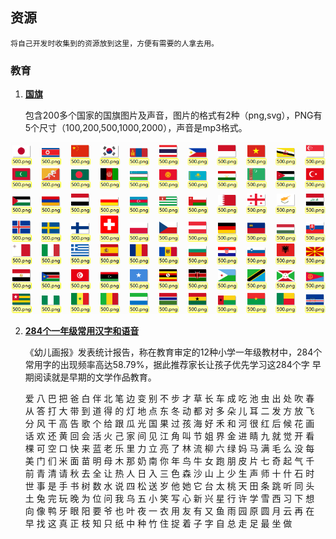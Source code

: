 ﻿## 资源

    将自己开发时收集到的资源放到这里，方便有需要的人拿去用。

### 教育

1. **[国旗](flags.zip)**

    包含200多个国家的国旗图片及声音，图片的格式有2种（png,svg），PNG有5个尺寸（100,200,500,1000,2000），声音是mp3格式。

![flags](snapshots/flags.png)

2. **[284个一年级常用汉字和语音](ChineseCharacter/284_commonly_used_chinese_characters_and_voice.zip)**

    《幼儿画报》发表统计报告，称在教育审定的12种小学一年级教材中，284个常用字的出现频率高达58.79%，据此推荐家长让孩子优先学习这284个字 早期阅读就是早期的文学作品教育。

    爱 八 巴 把 爸 白 伴 北 笔 边 变 别 不 步 才 草 长 车 成 吃 池 虫 出 处 吹 春 从 答 打 大 带 到 道 得 的 灯 地 点 东 冬 动 都 对 多 朵 儿 耳 二 发 方 放 飞 分 风 干 高 告 歌 个 给 跟 瓜 光 国 果 过 孩 海 好 禾 和 河 很 红 后 候 花 画 话 欢 还 黄 回 会 活 火 己 家 间 见 江 角 叫 节 姐 界 金 进 睛 九 就 觉 开 看 棵 可 空 口 快 来 蓝 老 乐 里 力 立 亮 了 林 流 柳 六 绿 妈 马 满 毛 么 没 每 美 门 们 米 面 苗 明 母 木 那 奶 南 你 年 鸟 牛 女 跑 朋 皮 片 七 奇 起 气 千 前 青 清 请 秋 去 全 让 热 人 日 入 三 色 森 沙 山 上 少 生 声 师 十 什 石 时 世 事 是 手 书 树 数 水 说 四 松 送 岁 他 她 它 台 太 桃 天 田 条 跳 听 同 头 土 兔 完 玩 晚 为 位 问 我 乌 五 小 笑 写 心 新 兴 星 行 许 学 雪 西 习 下 想 向 像 鸭 牙 眼 阳 要 爷 也 叶 夜 一 衣 用 友 有 又 鱼 雨 园 原 圆 月 云 再 在 早 找 这 真 正 枝 知 只 纸 中 种 竹 住 捉 着 子 字 自 总 走 足 最 坐 做

